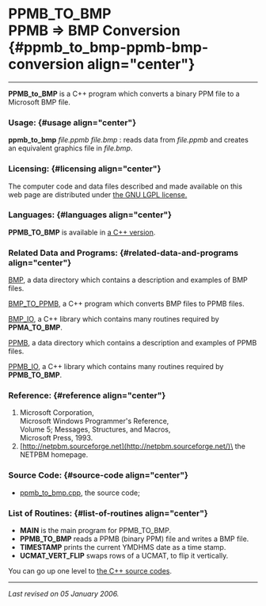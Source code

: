 PPMB\_TO\_BMP\
PPMB =&gt; BMP Conversion {#ppmb_to_bmp-ppmb-bmp-conversion align="center"}
=========================

------------------------------------------------------------------------

**PPMB\_to\_BMP** is a C++ program which converts a binary PPM file to a
Microsoft BMP file.

### Usage: {#usage align="center"}

 **ppmb\_to\_bmp** *file.ppmb* *file.bmp* 
:   reads data from *file.ppmb* and creates an equivalent graphics file
    in *file.bmp*.

### Licensing: {#licensing align="center"}

The computer code and data files described and made available on this
web page are distributed under [the GNU LGPL
license.](../../txt/gnu_lgpl.txt)

### Languages: {#languages align="center"}

**PPMB\_TO\_BMP** is available in [a C++
version](../../master/ppmb_to_bmp/ppmb_to_bmp.md).

### Related Data and Programs: {#related-data-and-programs align="center"}

[BMP](../../data/bmp/bmp.md), a data directory which contains a
description and examples of BMP files.

[BMP\_TO\_PPMB](../../master/bmp_to_ppmb/bmp_to_ppmb.md), a C++
program which converts BMP files to PPMB files.

[BMP\_IO](../../master/bmp_io/bmp_io.md), a C++ library which
contains many routines required by **PPMA\_TO\_BMP**.

[PPMB](../../data/ppmb/ppmb.md), a data directory which contains a
description and examples of PPMB files.

[PPMB\_IO](../../master/ppmb_io/ppmb_io.md), a C++ library which
contains many routines required by **PPMB\_TO\_BMP**.

### Reference: {#reference align="center"}

1.  Microsoft Corporation,\
    Microsoft Windows Programmer's Reference,\
    Volume 5; Messages, Structures, and Macros,\
    Microsoft Press, 1993.
2.  [http://netpbm.sourceforge.net](http://netpbm.sourceforge.net/)\
    the NETPBM homepage.

### Source Code: {#source-code align="center"}

-   [ppmb\_to\_bmp.cpp](ppmb_to_bmp.cpp), the source code;

### List of Routines: {#list-of-routines align="center"}

-   **MAIN** is the main program for PPMB\_TO\_BMP.
-   **PPMB\_TO\_BMP** reads a PPMB (binary PPM) file and writes a BMP
    file.
-   **TIMESTAMP** prints the current YMDHMS date as a time stamp.
-   **UCMAT\_VERT\_FLIP** swaps rows of a UCMAT, to flip it vertically.

You can go up one level to [the C++ source codes](../cpp_src.md).

------------------------------------------------------------------------

*Last revised on 05 January 2006.*

